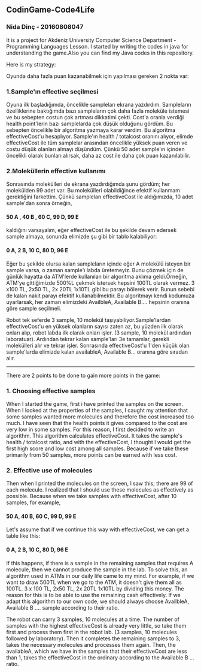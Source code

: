 ## CodinGame-Code4Life
### Nida Dinç - 20160808047

It is a project for Akdeniz University Computer Science Department - Programming Languages Lesson. 
I started by writing the codes in java for understanding the game.Also you can find my Java codes in this repository.

Here is my strategy:


Oyunda daha fazla puan kazanabilmek için yapılması gereken 2 nokta var: 
### 1.Sample'ın effective seçilmesi
Oyuna ilk başladığımda, öncelikle sampleları ekrana yazdırdım. Sampleların özelliklerine baktığımda  bazı sampleların çok daha fazla moleküle istemesi ve bu sebepten costun çok artması dikkatimi çekti. Cost'a oranla verdiği health point'lerin bazı samplelarda çok düşük olduğunu gördüm. Bu sebepten öncelikle bir algoritma yazmaya karar verdim. Bu algoritma effectiveCost'u hesaplıyor. Sample'ın health / totalcost oranını alıyor, elimde effectiveCost ile tüm samplelar arasından öncelikle yüksek puan veren ve costu düşük olanları almayı düşündüm. Çünkü 50 adet sample'ın içinden öncelikli olarak bunları alırsak, daha az cost ile daha çok puan kazanılabilir. 

### 2.Moleküllerin effective kullanımı
Sonrasında molekülleri de ekrana yazdırdığımda şunu gördüm; her molekülden 99 adet var. Bu molekülleri olabildiğince efektif kullanmam gerektiğini farkettim. Çünkü sampleları effectiveCost ile aldığımızda, 10 adet sample'dan sonra örneğin, 

#### 50 A , 40 B , 60 C, 99 D, 99 E 

kaldığını varsayalım, eğer effectiveCost ile bu şekilde devam edersek sample almaya, sonunda elimizde şu gibi bir tablo kalabiliyor:

#### 0 A, 2 B, 10 C, 80 D, 96 E 

Eğer bu şekilde olursa kalan sampleların içinde eğer A molekülü isteyen bir sample varsa, o zaman sample'ı labda üretemeyiz. 
Bunu çözmek için de günlük hayatta da ATM'lerde kullanılan bir algoritma aklıma geldi.Örneğin, ATM'ye gittiğimizde 500%L çekmek istersek hepsini 100TL olarak vermez. 3 x100 TL, 2x50 TL, 2x 20TL 1x10TL gibi bu parayı bölerek verir. Bunun sebebi de kalan nakit parayı efektif kullanabilmektir. Bu algoritmayı kendi kodumuza uyarlarsak, her zaman elimizdeki AvailbleA, Available B.... hepsinin oranına göre sample seçilmeli.


Robot tek seferde 3 sample, 10 molekül taşıyabiliyor.Sample'lardan effectiveCost'u en yüksek olanların sayısı zaten az, bu yüzden ilk olarak onları alıp, robot labda ilk olarak onları işler. (3 sample, 10 molekül ardından laboratuar). Ardından tekrar kalan sample'ları 3e tamamlar, gerekli molekülleri alır ve tekrar işler. Sonrasında effectiveCost'u 1'den küçük olan sample'larda elimizde kalan availableA, Available B... oranına göre sıradan alır. 


---------------------------------------------------------------------------------------------------------------------------------------
There are 2 points to be done to gain more points in the game:

### 1. Choosing effective samples
When I started the game, first i have printed the samples on the screen. When I looked at the properties of the samples, I caught my attention that some samples wanted more molecules and therefore the cost increased too much. I have seen that the health points it gives compared to the cost are very low in some samples. For this reason, I first decided to write an algorithm. This algorithm calculates effectiveCost. It takes the sample's health / totalcost ratio, and with the effectiveCost, I thought I would get the first high score and low cost among all samples. Because if we take these primarily from 50 samples, more points can be earned with less cost.


### 2. Effective use of molecules
Then when I printed the molecules on the screen, I saw this; there are 99 of each molecule. I realized that I should use these molecules as effectively as possible. Because when we take samples with effectiveCost, after 10 samples, for example,

#### 50 A, 40 B, 60 C, 99 D, 99 E

Let's assume that if we continue this way with effectiveCost, we can get a table like this:

#### 0 A, 2 B, 10 C, 80 D, 96 E

If this happens, if there is a sample in the remaining samples that requires A molecule, then we cannot produce the sample in the lab.
To solve this, an algorithm used in ATMs in our daily life came to my mind. For example, if we want to draw 500TL when we go to the ATM, it doesn't give them all as 100TL. 3 x 100 TL, 2x50 TL, 2x 20TL 1x10TL by dividing this money. The reason for this is to be able to use the remaining cash effectively. If we adapt this algorithm to our own code, we should always choose AvailbleA, Available B .... sample according to their ratio.


The robot can carry 3 samples, 10 molecules at a time. The number of samples with the highest effectiveCost is already very little, so take them first and process them first in the robot lab. (3 samples, 10 molecules followed by laboratory). Then it completes the remaining samples to 3, takes the necessary molecules and processes them again. Then, the availableA, which we have in the samples that their effectiveCost are less than 1, takes the effectiveCost in the ordinary according to the Available B ... ratio.

